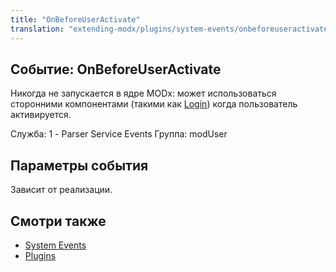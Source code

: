 ```yaml
---
title: "OnBeforeUserActivate"
translation: "extending-modx/plugins/system-events/onbeforeuseractivate"
---
```


## Событие: OnBeforeUserActivate

Никогда не запускается в ядре MODx: может использоваться сторонними компонентами (такими как [Login](/extras/login "Login")) когда пользователь активируется.

Служба: 1 - Parser Service Events
Группа: modUser

## Параметры события

Зависит от реализации.

## Смотри также

- [System Events](extending-modx/plugins/system-events "System Events")
- [Plugins](extending-modx/plugins "Plugins")
